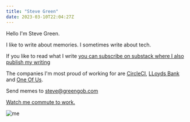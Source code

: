 ```yaml
---
title: "Steve Green"
date: 2023-03-10T22:04:27Z
---
```


Hello I'm Steve Green.

I like to write about memories. I sometimes write about tech.

If you like to read what I write [you can subscribe on substack where I also publish my writing](https://greengob.substack.com/)

The companies I'm most proud of working for are [CircleCI](https://circleci.com), [LLoyds Bank](https://www.lloydsbank.com) and [One Of Us](https://www.weacceptyou.com).

Send memes to steve@greengob.com

[Watch me commute to work.](https://www.youtube.com/watch?v=8VX0WNj2Y04)

![me](/img/me-red-black.jpg)


